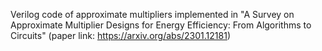 Verilog code of approximate multipliers implemented in "A Survey on Approximate Multiplier Designs for Energy Efficiency: From Algorithms to Circuits" (paper link: https://arxiv.org/abs/2301.12181)